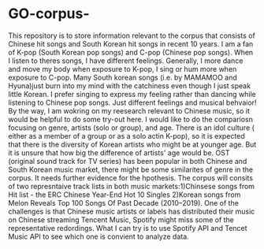 # GO-corpus-
This repository is to store information relevant to the corpus that consists of Chinese hit songs and South Korean hit songs in recent 10 years. 
  I am a fan of K-pop (South Korean pop songs) and C-pop (Chinese pop songs). When I listen to theres songs, I have different feelings. Generally, I more dance and move my body when exposure to K-pop, I sing or hum more when exposure to C-pop. Many South korean songs (i.e. by MAMAMOO and Hyuna)just burn into my mind with the catchiness even though I just speak little Korean. I prefer singing to express my feeling rather than dancing while listening to Chinese pop songs. Just different feelings and musical behvaior! By the way, I am wokring on my reesearch relevant to Chinese music, so it would be helpful to do some try-out here. I would like to do the compariosn focusing on genre, artists (solo or group), and age. There is an idol culture ( either as a member of a group or as a solo actin K-pop), so it is expected that there is the diversity of Korean artists who might be at younger age. But it is unsure that how big the difference of artists' age would be. OST (original sound track for TV series) has been popular in both Chinese and South Korean music market, there might be some similarites of genre in the corpus. It needs further evidence for the hpothesis. The corpus will consits of two represntaive track lists in both music markets:1)Chinsese songs from Hit list - the ERC Chinese Year-End Hot 10 Singles 2)Korean songs from Melon Reveals Top 100 Songs Of Past Decade (2010–2019). One of the challenges is that Chinese music artists or labels has distributed their music on Chinese streaming Tencent Music, Spotify might miss some of the representative redordings. What I can try is to use Spotify API and Tencet Music API to see which one is convient to analyze data. 
